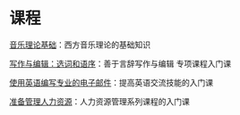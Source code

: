 # 课程


[音乐理论基础](https://www.coursera.org/learn/edinburgh-music-theory)：西方音乐理论的基础知识

[写作与编辑：选词和语序](https://www.coursera.org/learn/writing-editing-words)：善于言辞写作与编辑 专项课程入门课

[使用英语编写专业的电子邮件](https://www.coursera.org/learn/professional-emails-english)：提高英语交流技能的入门课

[准备管理人力资源](https://www.coursera.org/learn/managing-human-resources)：人力资源管理系列课程的入门课

